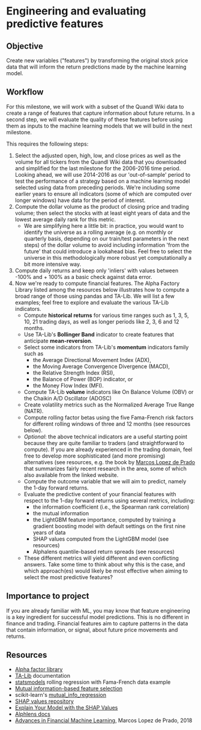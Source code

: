 # Engineering and evaluating predictive features

## Objective

Create new variables ("features") by transforming the original stock price data that will inform the return predictions made by the machine learning model.  

## Workflow

For this milestone, we will work with a subset of the Quandl Wiki data to create a range of features that capture information about future returns. In a second step, we will evaluate the quality of these features before using them as inputs to the machine learning models that we will build in the next milestone.

This requires the following steps:
1. Select the adjusted open, high, low, and close prices as well as the volume for all tickers from the Quandl Wiki data that you downloaded and simplified for the last milestone for the 2006-2016 time period. Looking ahead, we will use 2014-2016 as our 'out-of-sample' period to test the performance of a strategy based on a machine learning model selected using data from preceding periods. We're including some earlier years to ensure all indicators (some of which are computed over longer windows) have data for the period of interest.
2. Compute the dollar volume as the product of closing price and trading volume; then select the stocks with at least eight years of data and the lowest average daily rank for this metric.
    - We are simplifying here a little bit: in practice, you would want to identify the universe as a rolling average (e.g. on monthly or quarterly basis, depending on our train/test parameters in the next steps) of the dollar volume to avoid including information 'from the future' that could introduce a lookahead bias. Feel free to select the universe in this methodologically more robust yet computationally a bit more intensive way.    
3. Compute daily returns and keep only 'inliers' with values between -100% and + 100% as a basic check against data error.
4. Now we're ready to compute financial features. The Alpha Factory Library listed among the resources below illustrates how to compute a broad range of those using pandas and TA-Lib. We will list a few examples; feel free to explore and evaluate the various TA-Lib indicators.
    - Compute **historical returns** for various time ranges such as 1, 3, 5, 10, 21 trading days, as well as longer periods like 2, 3, 6 and 12 months.
    - Use TA-Lib's **Bollinger Band** indicator to create features that anticipate **mean-reversion**.
    - Select some indicators from TA-Lib's **momentum** indicators family such as
        - the Average Directional Movement Index (ADX), 
        - the Moving Average Convergence Divergence (MACD), 
        - the Relative Strength Index (RSI), 
        - the Balance of Power (BOP) indicator, or 
        - the Money Flow Index (MFI).
    - Compute TA-Lib **volume** indicators like On Balance Volume (OBV) or the Chaikin A/D Oscillator (ADOSC)
    - Create volatility metrics such as the Normalized Average True Range (NATR).
    - Compute rolling factor betas using the five Fama-French risk factors for different rolling windows of three and 12 months (see resources below).
    - *Optional*: the above technical indicators are a useful starting point because they are quite familiar to traders (and straightforward to compute). If you are already experienced in the trading domain, feel free to develop more sophisticated (and more promising) alternatives (see resources, e.g. the book by [Marcos Lopez de Prado](http://www.quantresearch.org/index.html) that summarizes fairly recent research in the area, some of which also available from the linked website.
    - Compute the outcome variable that we will aim to predict, namely the 1-day forward returns.
    - Evaluate the predictive content of your financial features with respect to the 1-day forward returns using several metrics, including:
        - the information coefficient (i.e., the Spearman rank correlation)
        - the mutual information
        - the LightGBM feature importance, computed by training a gradient boosting model with default settings on the first nine years of data 
        - SHAP values computed from the LightGBM model (see resources)
        - Alphalens quantile-based return spreads (see resources)
    - These different metrics will yield different and even conflicting answers. Take some time to think about why this is the case, and which approach(es) would likely be most effective when aiming to select the most predictive features?  

## Importance to project

If you are already familiar with ML, you may know that feature engineering is a key ingredient for successful model predictions. This is no different in finance and trading. Financial features aim to capture patterns in the data that contain information, or signal, about future price movements and returns.

## Resources

- [Alpha factor library](https://github.com/stefan-jansen/machine-learning-for-trading/blob/master/24_alpha_factor_library/02_common_alpha_factors.ipynb)
- [TA-Lib](https://mrjbq7.github.io/ta-lib/) documentation
- [statsmodels](https://www.statsmodels.org/dev/examples/notebooks/generated/rolling_ls.html) rolling regression with Fama-French data example 
- [Mutual information-based feature selection](https://thuijskens.github.io/2017/10/07/feature-selection/)
- scikit-learn's [mutual_info_regression](https://scikit-learn.org/stable/modules/generated/sklearn.feature_selection.mutual_info_regression.html)
- [SHAP values repository](https://github.com/slundberg/shap)
- [Explain Your Model with the SHAP Values](https://towardsdatascience.com/explain-your-model-with-the-shap-values-bc36aac4de3d)
- [Alphlens docs](https://quantopian.github.io/alphalens/)
- [Advances in Financial Machine Learning](https://www.wiley.com/en-us/Advances+in+Financial+Machine+Learning-p-9781119482109), Marcos Lopez de Prado, 2018